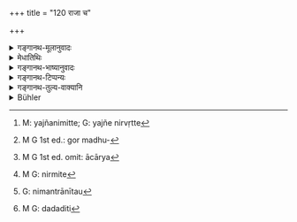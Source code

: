 +++
title = "120 राजा च"

+++

<details><summary>गङ्गानथ-मूलानुवादः</summary>

The king and the Learned Man should be honoured with the Honey-mixture, at the approach of a sacrificial performance,—not if there is no sacrifice (going to be performed).—(120)
</details>

<details><summary>मेधातिथिः</summary>

यज्ञे निमित्ते[^२०३] ऽर्वाग् अपि संवत्सरात् प्राप्त्यर्थो ऽयम् इति <u>केचित्</u> ।


[^२०३]:
     M: yajñanimitte; G: yajñe nirvṛtte

- <u>अन्ये</u> तु पूर्वस्यैव राजश्रोत्रिययोर् उपसंहारम् आहुः । अनुपसंहारे हि **न त्व् अयज्ञ** इति नोपपद्यते । अत्र **श्रोत्रियो** यः स्नातकः प्राग् उक्तः, यदि वा ऋत्वग् एव । तस्य हि यज्ञकर्मणि प्रारिप्स्यमाने मधुपर्कदानं[^२०४] विहितम् । यद्य् अप्य् असकृत् संवत्सरस्य सोमेन यजेत, कृतार्घ्या एवैनं याजयेयुः । एवं कॢप्तमूलैषा स्मृतिर् भविष्यति । इतरथा कल्प्येत मूलम् । 


[^२०४]:
     M G 1st ed.: gor madhu-

- <u>अन्ये</u> तु सर्वान् ऋत्विगादीञ् छ्रोत्रियशब्देन निर्दिष्टान् मन्यन्ते । तथा चाविशेषेण गौतमेन पठितम्- "ऋत्विगाचार्यश्वशुरपितृव्यमातुलानाम् उपस्थाने मधुपर्कः"[^२०५] इत्य् उक्त्वा "यज्ञविवाहयोर् अर्वाक्" इति पठितवान् (ग्ध् ५.२७, २९) । अतश् च सर्वेषाम् एवार्घ्याणां यज्ञे निमित्ते[^२०६] ऽर्वाग् अपि संवत्सराद् अर्घार्हता स्यात् । **न त्व् अयज्ञ** इति च प्रतिषेधो ऽर्वाक् संवत्सरान् नोर्ध्वम् इत्य् एवं ज्ञेयः । 


[^२०६]:
     M G: nirmite


[^२०५]:
     M G 1st ed. omit: ācārya

- इह द्वितीये पादे ऽनेकधा पाठप्रतिपत्तिः । <u>केचित्</u> पठन्ति । "तते यज्ञ उपस्थितौ" इति । तेषां अयम् अर्थः । "तते" प्रारब्धे यज्ञे यदि प्राप्तौ भवतो निमन्त्र्यानीतौ,[^२०७] तदेयं मधुपर्कक्रिया तयोः । न पुनः प्रारभ्यमाणे ।


[^२०७]:
     G: nimantrānītau

- <u>एष पक्षः</u> कैश्चिद् दूष्यते । दीक्षितो न ददातीति दीक्षितस्य सर्वदानप्रतिषेधान् मधुपर्कदानम् अनुज्ञायमानं तद्विरुद्धं स्यात् । न च शक्यं वक्तुम्- "दानम् एतन् न भवति, अर्हयेद् इति नोदनात् पूजैषा विधीयते" । यतो ऽस्ति मधुपर्के दधिदानं मांसभोजनादिदानं च । अथोच्यते । "स्वयम् एव तत्परकीयं भुज्यते" इति । एवं सति स्तेयदोषः स्यात् । "वचनान् न" इति चेद् अस्त्य् एव तर्हि ददात्यर्थः । चोदितं च ददातिः,[^२०८] मधुपर्कं च दद्याद् इति । तस्माद् विरुद्धम् । दीक्षितो न ददातीत्य् अनेन स्याद् विरोधः यदि यज्ञशब्दः सोमयागेष्व् एव वर्तते । दर्शपूर्णमासादयो ऽपि यागाः, तद्विषयो ऽयं विधिर् भविष्यति ।


[^२०८]:
     M G: dadaditi

- <u>नैतद् युक्तम्</u> । एवं सति समाचारविरोधः । न हि शिष्टाः सोमयागेभ्यो ऽन्यत्र क्वचिद् अर्घ्याय मधुपर्कम् आहरन्ति । आचारो वेदादरः । अतो ऽयम् एव पाठो युक्तः- "**यज्ञकर्मण्य् उपस्थिते**" इति । प्रारभ्यमाणयज्ञ आगतं शिष्टा मधुपर्केण पूजयन्ति, न प्रवृत्तयज्ञाः । अतश् चैतद् अपि न विचारयामः । सामान्यतः प्राप्तस्य दानस्य भवतु निवृत्तिर् न पुनस् तद्विषयतयैव श्रुतस्य । यज्ञश् चासौ कर्म च तद् **यज्ञकर्म** तस्मिन्न् उपस्थिते प्राप्ते ॥ ३.११० ॥
</details>

<details><summary>गङ्गानथ-भाष्यानुवादः</summary>

Some people hold that this verse serves to prescribe the honouring even before the lapse of a year, if the persons happen to Arrive in connection with a sacrifical peformance. Others, however, take it as completing what has been said in the preceding verse; and if it be not taken in this sense, then the statement ‘not if there is no sacrifice’ remains inexplicable.

The term ‘*learned man*’ here may be taken as standing either for the person spoken of above as ‘accomplished student,’ or for the Priest; it is for the latter that the offering of ‘Honey-mixture,’ when the sacrifice is going to be performed, has been laid down. Though one would perform the Soma-sacrifice several times during the year, yet the Priests would help in the performance only if they have been duly honoured. Thus it is only if taken in this sense that the text comes to have a well-established basis (in the Veda). In any other sense, it will have to have its basis assumed.

Others, however, take the term ‘*learned man*’ as referring to the Priest and all the rest of them (mentioned in the preceding verse). In fact, Gautama has said this in a general way: Having said that ‘the honey-mixture is to be offered in the reception of the priest, the father-in-law, the paternal uncle and the maternal uncle, (5-25), he says ‘before the sacrifice and the marriage’ (5.27). And from this it is clear that at the time that a sacrifice is going to be performed, all those who deserve to be honoured should be honoured even before the lapse of the year.

‘*Not if there is no sacrifice*;’—this prohibition applies to the honouring before t he year is over, and not that which comes after it.

In connection with the second foot of the verse, there are several readings:

Some people read ‘*tate yajñe upasthitau*,’ ‘who arrive when a sacrifice has commenced;’ and they explain this to mean that ‘the honey-mixture’ is to be offered to them only if they come, by invitation, when the performance of the sacrifice *has commenced*, and not when it is only
*going to be commenced*.

This view is objected to by some persous: In view of the general rule that ‘the person initiated for sacrifice should not offer anything,’ all offering is prohibited for the initiated sacrificer; so that, if the offering of honey-mixture were now permitted, this would be contrary to the said general rule. It will not be right to argue (in answer to this that—“this is not an *offering*, since the injunction is that he *should honour them*, so that it is *honouring* that is enjoined;” because in the rite of the ‘Honey-mixture, ‘there is an actual *offering* of curd, as also of meat and food. If it be said that “the man eats what belongs to another person (without the latter *offering* it),”—in that case, the act would involve the sin of theft. It may be argued that, “in view of the direct assertion permitting such an act, it could not be regarded as
*theft*.” But in that case, the act of *giving* is there; in fact, th e
*giving* or *offering* also is actually enjoined in such texts as
‘should offer the honey-mixture.’ Hence the act would be contrary to law. “The offering would be contrary to the law that ‘the Initiated Sacrificer should not offer anything,’ only if the term ‘Sacrifice’ always stood for the *Soma-sacrifice* (in connection with which we have the said prohibition); as a matter of fact, however, the terra stands for the *Darśa- Pūrṇamāsa* sacrifices also; and the present injunction may be taken as pertaining to these latter.” This also will not be right; as, in this case, it will be contrary to usage: as a matter of fact, cultured people do not offer the Honey-mixture to honoured persons at any other sacrifice except the Soma-sacrifice; and Usage always follows the Veda.

For all these reasons, the right reading is ‘*yajñakarmaṇyupasthite*’ (as we have explained already). As a matter of fact, it is only when an honoured person arrives when the sacrificial performance is going to commence that cultured persons receive him with the Honey-mixture; and not after the performance has commenced. For this reason we do not even stop to consider the point that the prohibition (of offering by the Initiated Person) pertains to the act of *giving* in general, and not to that act of *offering or giving* which has been enjoined in connection with the sacrifice itself.

The compound ‘*yajñakarma*’ is to be expounded as the *Karmadhāraya* compound: when this performance is approaching—going to be performed.—(120)
</details>

<details><summary>गङ्गानथ-टिप्पन्यः</summary>

“According to one opinion, given by Medhātithi, and according to
Govindarāja, Kullūka and Nārāyaṇa, this rule is a limitation of verse
119, and means that the two persons mentioned shall not receive the
‘Honey-mixture,’ except when they come dining the performance of a
sacrifice, however long a period may have elapsed since their last
visit—According to another explanation, mentioned by Medhātithi, and
according to Nandaṇa and Rāghavānanda, the verse means that a King and a
Śrotriya, who come, after a year since their last visit on the occasion
of a sacrifice, shall receive the *Madhuparka*.—The term ‘*Śrotriya*’
refers, according to Medhātithi, to a *Snātaka* or to an officiating
priest;—according to ‘others’ quoted by him, to all the persons
mentioned in the preceding verse;—according to Govindarāja, Kullūka,
Nārāyaṇa and Rāghavānanda, to a *Snātaka*.”—Buhler.

This verse is quoted in *Vīramitrodaya* (Āhnika, p. 455) in support of
the view that *Madhuparka* is to be offered to a King only if he is also
a ‘*Śrotriya*,’ ‘learned in the Veda’, not otherwise;—‘*Śrotriyaḥ*’
being taken as qualifying ‘*rājā*.’—It is difficult to see how the
writer will construe the term ‘*Sampūjyau*’ (in the dual number).
</details>

<details><summary>गङ्गानथ-तुल्य-वाक्यानि</summary>

**(verses 3.119-120)  
**

See Comparative notes for [Verse
3.119].
</details>

<details><summary>Bühler</summary>

120	A king and a Srotriya, who come on the performance of a sacrifice, must be honoured with the honey-mixture, but not if no sacrifice is being performed; that is a settled rule.
</details>
